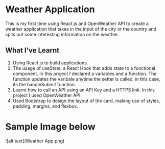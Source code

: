 # Weather Application

This is my first time using React.js and OpenWeather API to create a weather application that takes in the input of the city or the country and spits out some interesting information on the weather.

## What I've Learnt

1. Using React.js to build applications.
2. The usage of useState, a React Hook that adds state to a functional component. In this project I declared a variables and a function. The function updates the varibale anytime the setter is called, in this case, its the handleSubmit function.
3. Learnt how to call an API using an API Key and a HTTPS link. In this project I used OpenWeather API.
4. Used Bootstrap to design the layout of the card, making use of styles, padding, margins, and flexbox.

# Sample Image below

![alt text](Weather App.png)
